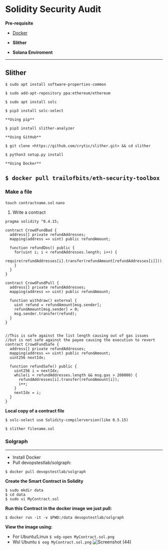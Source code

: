 # Solidity Security Audit
**Pre-requisite**

- [Docker](https://github.com/KshitizSadh/Installation-/blob/main/Docker.md)

- **Slither**

- **Solana Enviroment**

---
##  Slither
`$ sudo apt install software-properties-common`

`$ sudo add-apt-repository ppa:ethereum/ethereum`

`$ sudo apt install solc`

`$ pip3 install solc-select`

`**Using pip**`

`$ pip3 install slither-analyzer`

`**Using GitHub**`

`$ git clone <https://github.com/crytic/slither.git> && cd slither`

`$ python3 setup.py install`

`**Using Docker**`

`$ docker pull trailofbits/eth-security-toolbox`
---
###  Make a file
`touch contractname.sol`
`nano`

1. Write a contract
```
pragma solidity ^0.4.15;

contract CrowdFundBad {
  address[] private refundAddresses;
  mapping(address => uint) public refundAmount;

  function refundDos() public {
    for(uint i; i < refundAddresses.length; i++) {
      require(refundAddresses[i].transfer(refundAmount[refundAddresses[i]]));
    }
  }
}

contract CrowdFundPull {
  address[] private refundAddresses;
  mapping(address => uint) public refundAmount;

  function withdraw() external {
    uint refund = refundAmount[msg.sender];
    refundAmount[msg.sender] = 0;
    msg.sender.transfer(refund);
  }
}


//This is safe against the list length causing out of gas issues
//but is not safe against the payee causing the execution to revert
contract CrowdFundSafe {
  address[] private refundAddresses;
  mapping(address => uint) public refundAmount;
  uint256 nextIdx;
  
  function refundSafe() public {
    uint256 i = nextIdx;
    while(i < refundAddresses.length && msg.gas > 200000) {
      refundAddresses[i].transfer(refundAmount[i]);
      i++;
    }
    nextIdx = i;
  }
}
```
**Local copy of a contract file**
```
$ solc-select use Solidity-compilerversion(like 0.5.15)

$ slither filename.sol
```
### Solgraph
---

- Install Docker
- Pull devopstestlab/solgraph:
```
$ docker pull devopstestlab/solgraph
```
**Create the Smart Contract in Solidity**
```
$ sudo mkdir data
$ cd data
$ sudo vi MyContract.sol
```
**Run this Contract in the docker image we just pull:**
```
$ docker run -it -v $PWD:/data devopstestlab/solgraph
```
**View the image using:**
- For Ubuntu/Linux
`$ xdg-open MyContract.sol.png`
- Wsl Ubuntu
`$ eog MyContract.sol.png`
![Screenshot (44)](https://github.com/KshitizSadh/project-repo/assets/142923024/f2871877-9cda-4d1b-a8f7-94d5049ce3c7)
